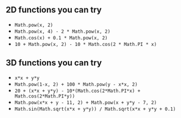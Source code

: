 ## 2D functions you can try 
* `Math.pow(x, 2)`
* `Math.pow(x, 4) - 2 * Math.pow(x, 2)`
* `Math.cos(x) + 0.1 * Math.pow(x, 2)`
* `10 + Math.pow(x, 2) - 10 * Math.cos(2 * Math.PI * x)`

## 3D functions you can try
* `x*x + y*y`
* `Math.pow(1-x, 2) + 100 * Math.pow(y - x*x, 2)`
* `20 + (x*x + y*y) - 10*(Math.cos(2*Math.PI*x) + Math.cos(2*Math.PI*y))`
* `Math.pow(x*x + y - 11, 2) + Math.pow(x + y*y - 7, 2)`
* `Math.sin(Math.sqrt(x*x + y*y)) / Math.sqrt(x*x + y*y + 0.1)`
  

